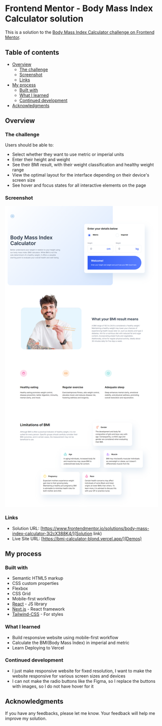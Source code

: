 # Frontend Mentor - Body Mass Index Calculator solution

This is a solution to the [Body Mass Index Calculator challenge on Frontend Mentor](https://www.frontendmentor.io/challenges/body-mass-index-calculator-brrBkfSz1T).

## Table of contents

- [Overview](#overview)
  - [The challenge](#the-challenge)
  - [Screenshot](#screenshot)
  - [Links](#links)
- [My process](#my-process)
  - [Built with](#built-with)
  - [What I learned](#what-i-learned)
  - [Continued development](#continued-development)
- [Acknowledgments](#acknowledgments)

## Overview

### The challenge

Users should be able to:

- Select whether they want to use metric or imperial units
- Enter their height and weight
- See their BMI result, with their weight classification and healthy weight range
- View the optimal layout for the interface depending on their device's screen size
- See hover and focus states for all interactive elements on the page

### Screenshot

![](./screenshot.jpg)

### Links

- Solution URL: [https://www.frontendmentor.io/solutions/body-mass-index-calculator-3i2cX388K4/](Solution link)
- Live Site URL: [https://bmi-calculator-blond.vercel.app/](Demos)

## My process

### Built with

- Semantic HTML5 markup
- CSS custom properties
- Flexbox
- CSS Grid
- Mobile-first workflow
- [React](https://reactjs.org/) - JS library
- [Next.js](https://nextjs.org/) - React framework
- [Tailwind-CSS](https://tailwindcss.com/) - For styles

### What I learned

- Build responsive website using mobile-first workflow
- Calculate the BMI(Body Mass Index) in imperial and metric
- Learn Deploying to Vercel

### Continued development

- I just make responsive website for fixed resolution, I want to make the website responsive for various screen sizes and devices
- I can not make the radio buttons like the Figma, so I replace the buttons with images, so I do not have hover for it

## Acknowledgments

If you have any feedbacks, please let me know. Your feedback will help me improve my solution.
